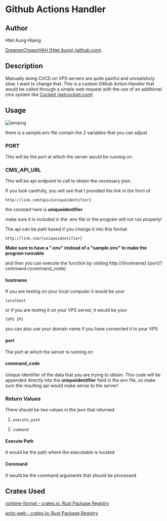 # Github Actions Handler

## Author

Htet Aung Hlaing

[DreamerChaserHAH (Htet Aung) (github.com)](https://github.com/DreamerChaserHAH)

## Description

Manually doing CI/CD on VPS servers are quite painful and unrealisticly slow. I want to change that. This is a custom Github Action Handler that would be called through a simple web request with the use of an additional cms system like [Cockpit (getcockpit.com)](https://getcockpit.com/)

## Usage

![envpng](https://user-images.githubusercontent.com/109950820/225601383-b47c1bdd-b955-4f4e-b271-013c51be513b.png)

there is a sample.env file contain the 2 variables that you can adjust

### PORT

This will be the port at which the server would be running on

### CMS_API_URL

This will be api endpoint to call to obtain the necessary json.

If you look carefully, you will see that I provided the link in the form of

```
http://link.com?api={uniqueidentifier}  
```

the constant here is **uniqueidentifier**

make sure it is included in the .env file or the program will not run properly!

The api can be path based if you change it into this format

```
http://link.com/{uniqueidentifier}
```

**Make sure to have a ".env" instead of a "sample.env" to make the program runnable**

and then you can execute the function by visiting 
http://{hostname}:{port}?command={command_code}

#### hostname

If you are testing on your local computer it would be your

```
localhost
```

or if you are testing it on your VPS server, it would be your

```
{VPS IP}
```

you can also use your domain name if you have connected it to your VPS

#### port

The port at which the server is running on

#### command_code

Unique Identifier of the data that you are trying to obtain. This code will be appended directly into the **uniqueidentifier** field in the env file, so make sure the resulting api would make sense to the server!

### Return Values

There should be two values in the json that returned

1. ```
   execute_path
   ```

2. ```
   command
   ```

#### Execute Path

It would be the path where the executable is located

#### Command

It would be the command arguments that should be processed



## Crates Used

[runtime-format - crates.io: Rust Package Registry](https://crates.io/crates/runtime-format)

[actix-web - crates.io: Rust Package Registry](https://crates.io/crates/actix-web)


